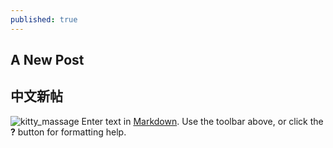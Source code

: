 ```yaml
---
published: true
---
```





## A New Post
## 中文新帖

![kitty_massage](http://45.media.tumblr.com/tumblr_m0snswMAV71qjbsw8o1_500.gif)
Enter text in [Markdown](http://daringfireball.net/projects/markdown/). Use the toolbar above, or click the **?** button for formatting help.
